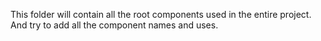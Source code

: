 This folder will contain all the root components used in the entire project. And try to add all the component names and uses.